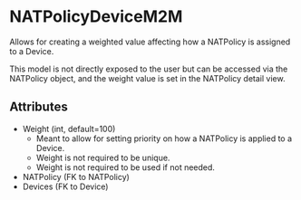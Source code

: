 # NATPolicyDeviceM2M

Allows for creating a weighted value affecting how a NATPolicy is assigned to a Device.

This model is not directly exposed to the user but can be accessed via the NATPolicy object, and the weight value is set in the NATPolicy detail view.

## Attributes

* Weight (int, default=100)
    * Meant to allow for setting priority on how a NATPolicy is applied to a Device.
    * Weight is not required to be unique.
    * Weight is not required to be used if not needed.
* NATPolicy (FK to NATPolicy)
* Devices (FK to Device)
